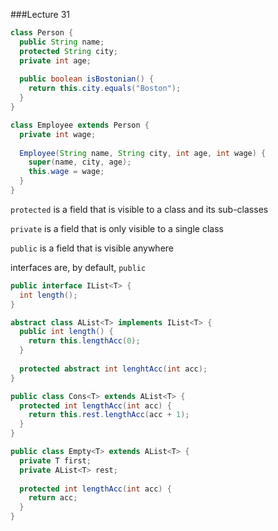 ###Lecture 31

```java
class Person {
  public String name;
  protected String city;
  private int age;
  
  public boolean isBostonian() {
    return this.city.equals("Boston");
  }
}

class Employee extends Person {
  private int wage;
  
  Employee(String name, String city, int age, int wage) {
    super(name, city, age);
    this.wage = wage;
  }
}
```

``protected`` is a field that is visible to a class and its sub-classes

``private`` is a field that is only visible to a single class

``public`` is a field that is visible anywhere

interfaces are, by default, ``public``

```java
public interface IList<T> {
  int length();
}

abstract class AList<T> implements IList<T> {
  public int length() {
    return this.lengthAcc(0);
  }
  
  protected abstract int lenghtAcc(int acc);
}

public class Cons<T> extends AList<T> {
  protected int lengthAcc(int acc) {
    return this.rest.lengthAcc(acc + 1);
  }
}

public class Empty<T> extends AList<T> {
  private T first;
  private AList<T> rest;
  
  protected int lengthAcc(int acc) {
    return acc;
  }
}
```

